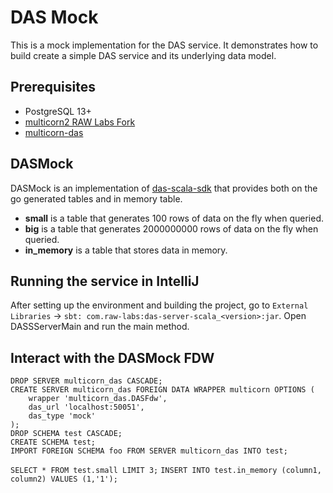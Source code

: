 # DAS Mock

This is a mock implementation for the DAS service. It demonstrates how to build create a simple DAS service and its
underlying data model.

## Prerequisites

- PostgreSQL 13+
- [multicorn2 RAW Labs Fork](https://github.com/raw-labs/multicorn2)
- [multicorn-das](https://github.com/raw-labs/multicorn-das)

## DASMock

DASMock is an implementation of [das-scala-sdk](https://github.com/raw-labs/das-sdk-scala) that provides both on the go
generated tables and in memory table.

- **small** is a table that generates 100 rows of data on the fly when queried.
- **big** is a table that generates 2000000000 rows of data on the fly when queried.
- **in_memory** is a table that stores data in memory.

## Running the service in IntelliJ

After setting up the environment and building the project, go to `External Libraries` ->
`sbt: com.raw-labs:das-server-scala_<version>:jar`.
Open DASSServerMain and run the main method.

## Interact with the DASMock FDW
```
DROP SERVER multicorn_das CASCADE;
CREATE SERVER multicorn_das FOREIGN DATA WRAPPER multicorn OPTIONS (
    wrapper 'multicorn_das.DASFdw',
    das_url 'localhost:50051',
    das_type 'mock'
);
DROP SCHEMA test CASCADE;
CREATE SCHEMA test;
IMPORT FOREIGN SCHEMA foo FROM SERVER multicorn_das INTO test;
```
```SELECT * FROM test.small LIMIT 3;```
```INSERT INTO test.in_memory (column1, column2) VALUES (1,'1');```